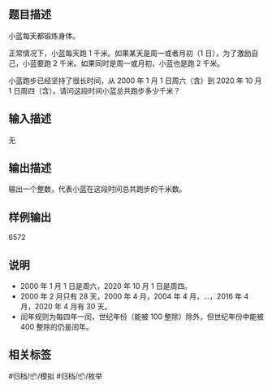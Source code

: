 ## 题目描述

小蓝每天都锻炼身体。

正常情况下，小蓝每天跑 1 千米。如果某天是周一或者月初（1 日），为了激励自己，小蓝要跑 2 千米。如果同时是周一或月初，小蓝也是跑 2 千米。

小蓝跑步已经坚持了很长时间，从 2000 年 1 月 1 日周六（含）到 2020 年 10 月 1 日周四（含）。请问这段时间小蓝总共跑步多少千米？

## 输入描述

无

## 输出描述

输出一个整数，代表小蓝在这段时间总共跑步的千米数。

## 样例输出

6572

## 说明

- 2000 年 1 月 1 日是周六，2020 年 10 月 1 日是周四。
- 2000 年 2 月只有 28 天，2000 年 4 月，2004 年 4 月，…，2016 年 4 月，2020 年 4 月有 30 天。
- 闰年规则为每四年一闰，世纪年份（能被 100 整除）除外，但世纪年份中能被 400 整除的仍是闰年。

## 相关标签

#归档/📦/模拟 #归档/📦/枚举
